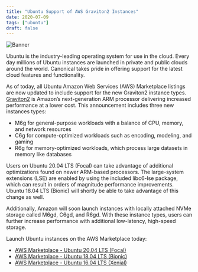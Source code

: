 ```yaml
---
title: "Ubuntu Support of AWS Graviton2 Instances"
date: 2020-07-09
tags: ["ubuntu"]
draft: false
---
```


![Banner](/img/ubuntu/ubuntu-cloud.png#center)

Ubuntu is the industry-leading operating system for use in the cloud. Every day millions of Ubuntu instances are launched in private and public clouds around the world. Canonical takes pride in offering support for the latest cloud features and functionality.

As of today, all Ubuntu Amazon Web Services (AWS) Marketplace listings are now updated to include support for the new Graviton2 instance types. [Graviton2](https://aws.amazon.com/ec2/graviton/) is Amazon’s next-generation ARM processor delivering increased performance at a lower cost. This announcement includes three new instances types:

* M6g for general-purpose workloads with a balance of CPU, memory, and network resources
* C6g for compute-optimized workloads such as encoding, modeling, and gaming
* R6g for memory-optimized workloads, which process large datasets in memory like databases

Users on Ubuntu 20.04 LTS (Focal) can take advantage of additional optimizations found on newer ARM-based processors. The large-system extensions (LSE) are enabled by using the included libc6-lse package, which can result in orders of magnitude performance improvements. Ubuntu 18.04 LTS (Bionic) will shortly be able to take advantage of this change as well.

Additionally, Amazon will soon launch instances with locally attached NVMe storage called M6gd, C6gd, and R6gd. With these instance types, users can further increase performance with additional low-latency, high-speed storage.

Launch Ubuntu instances on the AWS Marketplace today:

* [AWS Marketplace - Ubuntu 20.04 LTS (Focal)](https://aws.amazon.com/marketplace/pp/B087RLZNXK)
* [AWS Marketplace - Ubuntu 18.04 LTS (Bionic)](https://aws.amazon.com/marketplace/pp/B07KTB9TV5)
* [AWS Marketplace - Ubuntu 16.04 LTS (Xenial)](https://aws.amazon.com/marketplace/pp/B07KTDC2HN)
